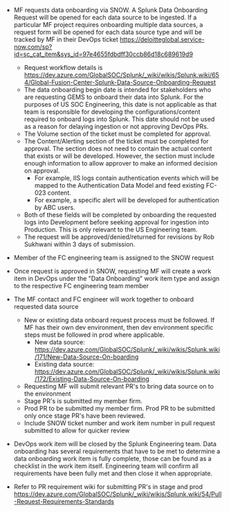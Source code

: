 - MF requests data onboarding via SNOW. A Splunk Data Onboarding Request will be opened for each data source to be ingested. If a particular MF project requires onboarding multiple data sources, a request form will be opened for each data source type and will be tracked by MF in their DevOps ticket https://deloitteglobal.service-now.com/sp?id=sc_cat_item&sys_id=97e4655fdbdff30ccb86d18c689619d9
  - Request workflow details is  https://dev.azure.com/GlobalSOC/Splunk/_wiki/wikis/Splunk.wiki/654/Global-Fusion-Center-Splunk-Data-Source-Onboarding-Request
  - The data onboarding begin date is intended for stakeholders who are requesting GEMS to onboard their data into Splunk. For the purposes of US SOC Engineering, this date is not applicable as that team is responsible for developing the configurations/content required to onboard logs into Splunk. This date should not be used as a reason for delaying ingestion or not approving DevOps PRs.
  - The Volume section of the ticket must be completed for approval.
  - The Content/Alerting section of the ticket must be completed for approval. The section does not need to contain the actual content that exists or will be developed. However, the section must include enough information to allow approver to make an informed decision on approval.
    - For example, IIS logs contain authentication events which will be mapped to the Authentication Data Model and feed existing FC-023 content.
    - For example, a specific alert will be developed for authentication by ABC users.
  - Both of these fields will be completed by onboarding the requested logs into Development before seeking approval for ingestion into Production. This is only relevant to the US Engineering team. 
  - The request will be approved/denied/returned for revisions by Rob Sukhwani within 3 days of submission.
- Member of the FC engineering team is assigned to the SNOW request
- Once request is approved in SNOW, requesting MF will create a work item in DevOps under the "Data Onboarding" work item type and assign to the respective FC engineering team member
- The MF contact and FC engineer will work together to onboard requested data source
  - New or existing data onboard request process must be followed. If MF has their own dev environment, then dev environment specific steps must be followed in prod where applicable. 
    - New data source: https://dev.azure.com/GlobalSOC/Splunk/_wiki/wikis/Splunk.wiki/171/New-Data-Source-On-boarding
    - Existing data source: https://dev.azure.com/GlobalSOC/Splunk/_wiki/wikis/Splunk.wiki/172/Existing-Data-Source-On-boarding
  - Requesting MF will submit relevant PR's to bring data source on to the environment
  - Stage PR's is submitted my member firm. 
  - Prod PR to be submitted my member firm. Prod PR to be submitted only once stage PR's have been reviewed.
  - Include SNOW ticket number and work item number in pull request submitted to allow for quicker review
- DevOps work item will be closed by the Splunk Engineering team. Data onboarding has several requirements that have to be met to determine a data onboarding work item is fully complete, those can be found as a checklist in the work item itself. Engineering team will confirm all requirements have been fully met and then close it when appropriate. 

- Refer to PR requirement wiki for submitting PR's in stage and prod
https://dev.azure.com/GlobalSOC/Splunk/_wiki/wikis/Splunk.wiki/54/Pull-Request-Requirements-Standards
